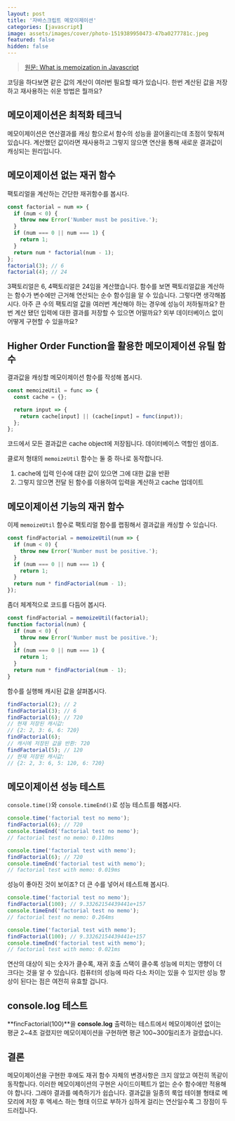 ```yaml
---
layout: post
title: '자바스크립트 메모이제이션'
categories: [javascript]
image: assets/images/cover/photo-1519389950473-47ba0277781c.jpeg
featured: false
hidden: false
---
```


>[원문: What is memoization in Javascript](https://medium.com/@mike_wong/what-is-memoization-in-javascript-5c6cdef49ad2)

코딩을 하다보면 같은 값의 계산이 여러번 필요할 때가 있습니다. 한번 계산된 값을 저장하고 재사용하는 쉬운 방법은 뭘까요?

## 메모이제이션은 최적화 테크닉

메모이제이션은 연산결과를 캐싱 함으로서 함수의 성능을 끌어올리는데 초점이 맞춰져 있습니다. 계산했던 값이라면 재사용하고 그렇지 않으면 연산을 통해 새로운 결과값이 캐싱되는 원리입니다.

## 메모이제이션 없는 재귀 함수

팩토리얼을 계산하는 간단한 재귀함수를 봅시다.

```javascript
const factorial = num => {
  if (num < 0) {
    throw new Error('Number must be positive.');
  }
  if (num === 0 || num === 1) {
    return 1;
  }
  return num * factorial(num - 1);
};
factorial(3); // 6
factorial(4); // 24
```

3팩토리얼은 6, 4팩토리얼은 24임을 계산했습니다. 함수를 보면 팩토리얼값을 계산하는 함수가 변수에만 근거해 연산되는 순수 함수임을 알 수 있습니다. 그렇다면 생각해봅시다. 아주 큰 수의 팩토리얼 값을 여러번 계산해야 하는 경우에 성능이 저하될까요? 한번 계산 됐던 입력에 대한 결과를 저장할 수 있으면 어떨까요? 외부 데이터베이스 없이 어떻게 구현할 수 있을까요?

## Higher Order Function을 활용한 메모이제이션 유틸 함수

결과값을 캐싱할 메모이제이션 함수를 작성해 봅시다.

```javascript
const memoizeUtil = func => {
  const cache = {};

  return input => {
    return cache[input] || (cache[input] = func(input));
  };
};
```

코드에서 모든 결과값은 cache object에 저장됩니다. 데이터베이스 역할인 셈이죠.

클로저 형태의 `memoizeUtil` 함수는 둘 중 하나로 동작합니다.

1. cache에 입력 인수에 대한 값이 있으면 그에 대한 값을 반환
2. 그렇지 않으면 전달 된 함수를 이용하여 입력을 계산하고 cache 업데이트

## 메모이제이션 기능의 재귀 함수

이제 `memoizeUtil` 함수로 팩토리얼 함수를 랩핑해서 결과값을 캐싱할 수 있습니다.

```javascript
const findFactorial = memoizeUtil(num => {
  if (num < 0) {
    throw new Error('Number must be positive.');
  }
  if (num === 0 || num === 1) {
    return 1;
  }
  return num * findFactorial(num - 1);
});
```

좀더 체계적으로 코드를 다듬어 봅시다.

```javascript
const findFactorial = memoizeUtil(factorial);
function factorial(num) {
  if (num < 0) {
    throw new Error('Number must be positive.');
  }
  if (num === 0 || num === 1) {
    return 1;
  }
  return num * findFactorial(num - 1);
}
```

함수를 실행해 캐시된 값을 살펴봅시다.

```javascript
findFactorial(2); // 2
findFactorial(3); // 6
findFactorial(6); // 720
// 현재 저장된 캐시값:
// {2: 2, 3: 6, 6: 720}
findFactorial(6);
// 캐시에 저장된 값을 반환: 720
findFactorial(5); // 120
// 현재 저장된 캐시값:
// {2: 2, 3: 6, 5: 120, 6: 720}
```

## 메모이제이션 성능 테스트

`console.time()`와 `console.timeEnd()`로 성능 테스트를 해봅시다.

```javascript
console.time('factorial test no memo');
findFactorial(6); // 720
console.timeEnd('factorial test no memo');
// factorial test no memo: 0.110ms

console.time('factorial test with memo');
findFactorial(6); // 720
console.timeEnd('factorial test with memo');
// factorial test with memo: 0.019ms
```

성능이 좋아진 것이 보이죠? 더 큰 수를 넣어서 테스트해 봅시다.

```javascript
console.time('factorial test no memo');
findFactorial(100); // 9.33262154439441e+157
console.timeEnd('factorial test no memo');
// factorial test no memo: 0.264ms

console.time('factorial test with memo');
findFactorial(100); // 9.33262154439441e+157
console.timeEnd('factorial test with memo');
// factorial test with memo: 0.021ms
```

연산의 대상이 되는 숫자가 클수록, 재귀 호출 스택이 클수록 성능에 미치는 영향이 더 크다는 것을 알 수 있습니다. 컴퓨터의 성능에 따라 다소 차이는 있을 수 있지만 성능 향상이 된다는 점은 여전히 유효할 겁니다.

## console.log 테스트
**fincFactorial(100)**을 **console.log** 출력하는 테스트에서 메모이제이션 없이는 평균 2~4초 걸렸지만 메모이제이션을 구현하면 평균 100~300밀리초가 걸렸습니다.

## 결론
메모이제이션을 구현한 후에도 재귀 함수 자체의 변경사항은 크지 않았고 여전히 똑같이 동작합니다. 이러한 메모이제이션의 구현은 사이드이펙트가 없는 순수 함수에만 적용해야 합니다. 그래야 결과를 예측하기가 쉽습니다. 결과값을 일종의 룩업 테이블 형태로 메모리에 저장 후 엑세스 하는 형태 이므로 부하가 심하게 걸리는 연산일수록 그 장점이 두드러집니다.
